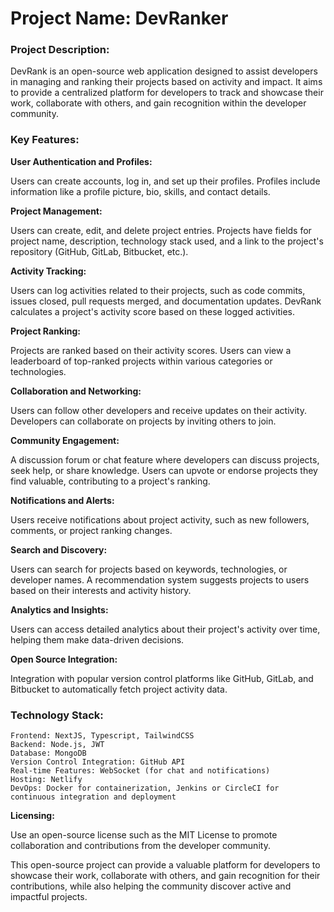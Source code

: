 # Project Name: DevRanker

### Project Description:

DevRank is an open-source web application designed to assist developers in managing and ranking their projects based on activity and impact. It aims to provide a centralized platform for developers to track and showcase their work, collaborate with others, and gain recognition within the developer community.

### Key Features:

**User Authentication and Profiles:**

Users can create accounts, log in, and set up their profiles.
Profiles include information like a profile picture, bio, skills, and contact details.

**Project Management:**

Users can create, edit, and delete project entries.
Projects have fields for project name, description, technology stack used, and a link to the project's repository (GitHub, GitLab, Bitbucket, etc.).

**Activity Tracking:**

Users can log activities related to their projects, such as code commits, issues closed, pull requests merged, and documentation updates.
DevRank calculates a project's activity score based on these logged activities.

**Project Ranking:**

Projects are ranked based on their activity scores.
Users can view a leaderboard of top-ranked projects within various categories or technologies.

**Collaboration and Networking:**

Users can follow other developers and receive updates on their activity.
Developers can collaborate on projects by inviting others to join.

**Community Engagement:**

A discussion forum or chat feature where developers can discuss projects, seek help, or share knowledge.
Users can upvote or endorse projects they find valuable, contributing to a project's ranking.

**Notifications and Alerts:**

Users receive notifications about project activity, such as new followers, comments, or project ranking changes.

**Search and Discovery:**

Users can search for projects based on keywords, technologies, or developer names.
A recommendation system suggests projects to users based on their interests and activity history.

**Analytics and Insights:**

Users can access detailed analytics about their project's activity over time, helping them make data-driven decisions.

**Open Source Integration:**

Integration with popular version control platforms like GitHub, GitLab, and Bitbucket to automatically fetch project activity data.

### Technology Stack:

    Frontend: NextJS, Typescript, TailwindCSS
    Backend: Node.js, JWT
    Database: MongoDB
    Version Control Integration: GitHub API
    Real-time Features: WebSocket (for chat and notifications)
    Hosting: Netlify
    DevOps: Docker for containerization, Jenkins or CircleCI for continuous integration and deployment

**Licensing:** 

Use an open-source license such as the MIT License to promote collaboration and contributions from the developer community.

This open-source project can provide a valuable platform for developers to showcase their work, collaborate with others, and gain recognition for their contributions, while also helping the community discover active and impactful projects.